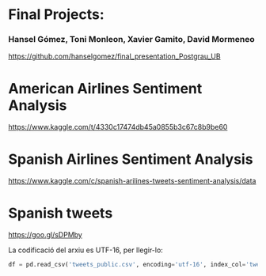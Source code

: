# Final Projects:
### Hansel Gómez, Toni Monleon, Xavier Gamito, David Mormeneo
https://github.com/hanselgomez/final_presentation_Postgrau_UB

# American Airlines Sentiment Analysis

https://www.kaggle.com/t/4330c17474db45a0855b3c67c8b9be60

# Spanish Airlines Sentiment Analysis

https://www.kaggle.com/c/spanish-arilines-tweets-sentiment-analysis/data

# Spanish tweets
https://goo.gl/sDPMby

La codificació del arxiu es UTF-16, per llegir-lo:

```python
df = pd.read_csv('tweets_public.csv', encoding='utf-16', index_col='tweet_id', sep=',')
```
